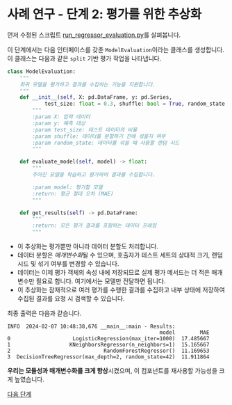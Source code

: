 # 사례 연구 - 단계 2: 평가를 위한 추상화

먼저 수정된 스크립트 [run_regressor_evaluation.py](run_regressor_evaluation.py)를 살펴봅니다.

이 단계에서는 다음 인터페이스를 갖춘 `ModelEvaluation`이라는 클래스를 생성합니다. 이 클래스는 다음과 같은 `split` 기반 평가 작업을 나타냅니다.

```python
class ModelEvaluation:
    """
    회귀 모델을 평가하고 결과를 수집하는 기능을 지원합니다.
    """
    def __init__(self, X: pd.DataFrame, y: pd.Series,
            test_size: float = 0.3, shuffle: bool = True, random_state: int = 42):
        """
        :param X: 입력 데이터
        :param y: 예측 대상
        :param test_size: 테스트 데이터의 비율
        :param shuffle: 데이터를 분할하기 전에 섞을지 여부
        :param random_state: 데이터를 섞을 때 사용할 랜덤 시드
        """

    def evaluate_model(self, model) -> float:
        """
        주어진 모델을 학습하고 평가하여 결과를 수집합니다.

        :param model: 평가할 모델
        :return: 평균 절대 오차 (MAE)
        """

    def get_results(self) -> pd.DataFrame:
        """
        :return: 모든 평가 결과를 포함하는 데이터 프레임
        """
```

- 이 추상화는 평가뿐만 아니라 데이터 분할도 처리합니다.
- 데이터 분할은 *매개변수화*될 수 있으며, 호출자가 테스트 세트의 상대적 크기, 랜덤 시드 및 섞기 여부를 변경할 수 있습니다.
- 데이터는 이제 평가 객체의 속성 내에 저장되므로 실제 평가 메서드는 더 적은 매개변수만 필요로 합니다. 여기에서는 모델만 전달하면 됩니다.
- 이 추상화는 잠재적으로 여러 평가를 수행한 결과를 수집하고 내부 상태에 저장하여 수집된 결과를 요청 시 검색할 수 있습니다.

최종 출력은 다음과 같습니다.

```
INFO  2024-02-07 10:48:38,676 __main__:main - Results:
                                                 model        MAE
0                    LogisticRegression(max_iter=1000)  17.485667
1                   KNeighborsRegressor(n_neighbors=1)  15.165667
2                              RandomForestRegressor()  11.169653
3  DecisionTreeRegressor(max_depth=2, random_state=42)  11.911864
```

**우리는 모듈성과 매개변수화를 크게 향상**시켰으며, 이 컴포넌트를 재사용할 가능성을 크게 높였습니다.

[다음 단계](../02d-case-study-3-metric-abstraction/README.md)